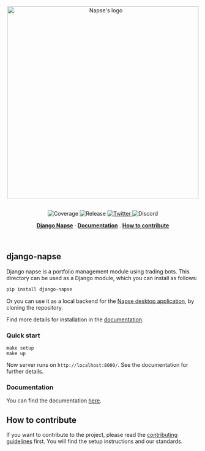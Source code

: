 <div align="center">
<picture>
  <source media="(prefers-color-scheme: dark)" srcset="docs/theme/assets/napse_invest_logo_white.svg">
  <source media="(prefers-color-scheme: light)" srcset="docs/theme/assets/napse_invest_logo_black.svg">
  <img alt="Napse's logo" src="" width=500>
</picture>
</div>

<br>
<p align="center">
  <a>
    <img src="https://img.shields.io/endpoint?url=https://gist.githubusercontent.com/napse-investment/40fac957532fe3b731c99067467de842/raw/napse-developer-toolkit-coverage.json" alt="Coverage" />
  </a>
  <a>  
    <img src="https://img.shields.io/github/v/release/napse-invest/napse-developer-toolkit" alt="Release" />
  </a>
  <a href="https://twitter.com/NapseInvest">
    <img src="https://img.shields.io/twitter/follow/NapseInvest?style=flat&label=%40NapseInvest&logo=twitter&color=0bf&logoColor=fff" alt="Twitter" />
  </a>
  <a>  
    <img src="https://img.shields.io/discord/996867961157591081?style=flat&logo=discord&label=Napse%20Invest&link=https%3A%2F%2Fdiscord.gg%2FZkzc2V5KXB" alt="Discord" />
  </a>
</p>

<p align="center">
  <a href="#django-napse"><strong>Django Napse</strong></a> ·
  <a href="#documentation"><strong>Documentation</strong></a> .
  <a href="#how-to-contribute"><strong>How to contribute</strong></a>
</p>
<br/>

## django-napse

Django napse is a portfolio management module using trading bots.
This directory can be used as a Django module, which you can install as follows:

```bash
pip install django-napse
```

Or you can use it as a local backend for the [Napse desktop application](https://github.com/napse-invest/Napse), by cloning the repository.

Find more details for installation in the [documentation](https://napse-invest.github.io/django-napse/#installation).

### Quick start

```shell
make setup
make up
```

Now server runs on `http://localhost:8000/`. See the documentation for further details.

### Documentation

You can find the documentation [here](https://napse-invest.github.io/django-napse/).


## How to contribute

If you want to contribute to the project, please read the [contributing guidelines](https://napse-invest.github.io/django-napse/contributing/) first. You will find the setup instructions and our standards.

